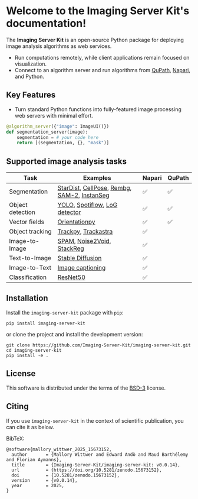 # Welcome to the Imaging Server Kit's documentation!

The **Imaging Server Kit** is an open-source Python package for deploying image analysis algorithms as web services.

- Run computations remotely, while client applications remain focused on visualization.
- Connect to an algorithm server and run algorithms from [QuPath](https://github.com/Imaging-Server-Kit/qupath-extension-serverkit), [Napari](https://github.com/Imaging-Server-Kit/napari-serverkit), and Python.

## Key Features

- Turn standard Python functions into fully-featured image processing web servers with minimal effort.

```python
@algorithm_server({"image": ImageUI()})
def segmentation_server(image):
    segmentation = # your code here
    return [(segmentation, {}, "mask")]
```

## Supported image analysis tasks

| Task              | Examples                        | Napari | QuPath |
|-------------------|---------------------------------| ------ | ------ |
| Segmentation     | [StarDist](https://github.com/Imaging-Server-Kit/imaging-server-kit/tree/main/examples/servers/serverkit-stardist), [CellPose](https://github.com/Imaging-Server-Kit/imaging-server-kit/tree/main/examples/servers/serverkit-cellpose), [Rembg](https://github.com/Imaging-Server-Kit/imaging-server-kit/tree/main/examples/servers/serverkit-rembg), [SAM-2](https://github.com/Imaging-Server-Kit/extra-examples/tree/main/examples/serverkit-sam2), [InstanSeg](https://github.com/Imaging-Server-Kit/extra-examples/tree/main/examples/serverkit-instanseg)               | ✅ | ✅ |
| Object detection | [YOLO](https://github.com/Imaging-Server-Kit/imaging-server-kit/tree/main/examples/servers/serverkit-yolo), [Spotiflow](https://github.com/Imaging-Server-Kit/extra-examples/tree/main/examples/serverkit-spotiflow), [LoG detector](https://github.com/Imaging-Server-Kit/imaging-server-kit/tree/main/examples/servers/serverkit-skimage-log)    | ✅ | ✅ |
| Vector fields    | [Orientationpy](https://github.com/Imaging-Server-Kit/imaging-server-kit/tree/main/examples/servers/serverkit-orientationpy)                   | ✅ | ✅ |
| Object tracking  | [Trackpy](https://github.com/Imaging-Server-Kit/imaging-server-kit/tree/main/examples/servers/serverkit-trackpy), [Trackastra]()         | ✅ |  |
| Image-to-Image   | [SPAM](https://github.com/Imaging-Server-Kit/extra-examples/tree/main/examples/serverkit-spam), [Noise2Void](https://github.com/Imaging-Server-Kit/extra-examples/tree/main/examples/serverkit-n2v), [StackReg](https://github.com/Imaging-Server-Kit/imaging-server-kit/tree/main/examples/servers/serverkit-stackreg)         | ✅ |  |
| Text-to-Image    | [Stable Diffusion](https://github.com/Imaging-Server-Kit/extra-examples/tree/main/examples/serverkit-stable-diffusion)         | ✅ |  |
| Image-to-Text    | [Image captioning](https://github.com/Imaging-Server-Kit/extra-examples/tree/main/examples/serverkit-blip-captioning)         | ✅ |  |
| Classification   | [ResNet50](https://github.com/Imaging-Server-Kit/extra-examples/tree/main/examples/serverkit-resnet50)         | ✅ |  |

## Installation

Install the `imaging-server-kit` package with `pip`:

```
pip install imaging-server-kit
```

or clone the project and install the development version:

```
git clone https://github.com/Imaging-Server-Kit/imaging-server-kit.git
cd imaging-server-kit
pip install -e .
```

## License

This software is distributed under the terms of the [BSD-3](http://opensource.org/licenses/BSD-3-Clause) license.

## Citing

If you use `imaging-server-kit` in the context of scientific publication, you can cite it as below.

BibTeX:

```
@software{mallory_wittwer_2025_15673152,
  author       = {Mallory Wittwer and Edward Andò and Maud Barthélemy and Florian Aymanns},
  title        = {Imaging-Server-Kit/imaging-server-kit: v0.0.14},
  url          = {https://doi.org/10.5281/zenodo.15673152},
  doi          = {10.5281/zenodo.15673152},
  version      = {v0.0.14},
  year         = 2025,
}
```